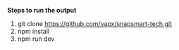 **Steps to run the output**

1. git clone https://github.com/vapx/snapsmart-tech.git
2. npm install 
3. npm run dev


